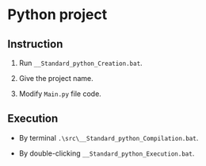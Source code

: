 # Python project

## Instruction

1. Run `__Standard_python_Creation.bat`.

2. Give the project name.

3. Modify `Main.py` file code.

## Execution

* By terminal `.\src\__Standard_python_Compilation.bat`.

* By double-clicking `__Standard_python_Execution.bat`.